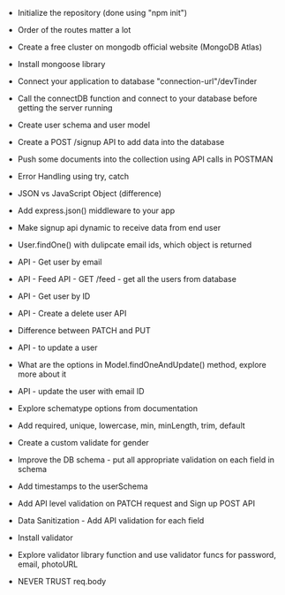 
 - Initialize the repository (done using "npm init")
 - Order of the routes matter a lot


 - Create a free cluster on mongodb official website (MongoDB Atlas)
 - Install mongoose library
 - Connect your application to database "connection-url"/devTinder 
 - Call the connectDB function and connect to your database before getting the server running
 - Create user schema and user model
 - Create a POST /signup API to add data into the database
 - Push some documents into the collection using API calls in POSTMAN
 - Error Handling using try, catch

 - JSON vs JavaScript Object (difference)
 - Add express.json() middleware to your app
 - Make signup api dynamic to receive data from end user
 - User.findOne() with dulipcate email ids, which object is returned
 - API - Get user by email
 - API - Feed API - GET /feed - get all the users from database
 - API - Get user by ID
 - API - Create a delete user API
 - Difference between PATCH and PUT
 - API - to update a user
 - What are the options in Model.findOneAndUpdate() method, explore more about it
 - API - update the user with email ID

 - Explore schematype options from documentation
 - Add required, unique, lowercase, min, minLength, trim, default
 - Create a custom validate for gender
 - Improve the DB schema - put all appropriate validation on each field in schema
 - Add timestamps to the userSchema 
 - Add API level validation on PATCH request and Sign up POST API
 - Data Sanitization - Add API validation for each field
 - Install validator
 - Explore validator library function and use validator funcs for password, email, photoURL
 - NEVER TRUST req.body